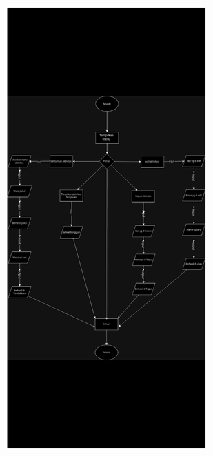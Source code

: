 ![alt text](https://github.com/MUSTARSYID/projeksas/blob/main/WhatsApp%20Image%202024-12-04%20at%2015.17.58.jpeg?raw=true)
